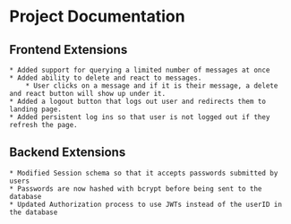 # Project Documentation

## Frontend Extensions
    * Added support for querying a limited number of messages at once
    * Added ability to delete and react to messages.
        * User clicks on a message and if it is their message, a delete and react button will show up under it.
    * Added a logout button that logs out user and redirects them to landing page.
    * Added persistent log ins so that user is not logged out if they refresh the page.

## Backend Extensions
    * Modified Session schema so that it accepts passwords submitted by users
    * Passwords are now hashed with bcrypt before being sent to the database
    * Updated Authorization process to use JWTs instead of the userID in the database